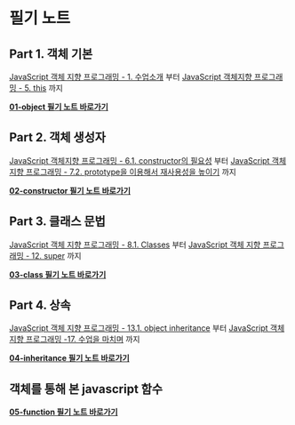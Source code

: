 # 필기 노트

## Part 1. 객체 기본

[JavaScript 객체 지향 프로그래밍 - 1. 수업소개](https://www.youtube.com/watch?v=DHIlPmJUDzk&list=PLuHgQVnccGMAMctarDlPyv6upFUUnpSO3&index=1) 부터 [JavaScript 객체지향 프로그래밍 - 5. this](https://www.youtube.com/watch?v=-LWOv0PlcRA&list=PLuHgQVnccGMAMctarDlPyv6upFUUnpSO3&index=7) 까지

**[01-object 필기 노트 바로가기](https://github.com/kjkandrea/egoing-javascript-OOP/blob/master/note/01-object.md)**

## Part 2. 객체 생성자

[JavaScript 객체지향 프로그래밍 - 6.1. constructor의 필요성](https://www.youtube.com/watch?v=cTR00wW-kZo&list=PLuHgQVnccGMAMctarDlPyv6upFUUnpSO3&index=8) 부터 [JavaScript 객체지향 프로그래밍 - 7.2. prototype을 이용해서 재사용성을 높이기](https://www.youtube.com/watch?v=7uL0xiFBlJI&list=PLuHgQVnccGMAMctarDlPyv6upFUUnpSO3&index=12) 까지

**[02-constructor 필기 노트 바로가기](https://github.com/kjkandrea/egoing-javascript-OOP/blob/master/note/02-constructor.md)**

## Part 3. 클래스 문법

[JavaScript 객체 지향 프로그래밍 - 8.1. Classes](https://www.youtube.com/watch?v=cmcx88U7xBE&list=PLuHgQVnccGMAMctarDlPyv6upFUUnpSO3&index=13) 부터 [JavaScript 객체 지향 프로그래밍 - 12. super](https://www.youtube.com/watch?v=Qx0YKJj3ySo&list=PLuHgQVnccGMAMctarDlPyv6upFUUnpSO3&index=18) 까지

**[03-class 필기 노트 바로가기](https://github.com/kjkandrea/egoing-javascript-OOP/blob/master/note/03-class.md)** 

## Part 4. 상속

[JavaScript 객체 지향 프로그래밍 - 13.1. object inheritance](https://www.youtube.com/watch?v=339RrPTZTEU&list=PLuHgQVnccGMAMctarDlPyv6upFUUnpSO3&index=19) 부터 [JavaScript 객체 지향 프로그래밍 -17. 수업을 마치며](https://www.youtube.com/watch?v=D7YYXxS1nvE&list=PLuHgQVnccGMAMctarDlPyv6upFUUnpSO3&index=32) 까지

**[04-inheritance 필기 노트 바로가기](https://github.com/kjkandrea/egoing-javascript-OOP/blob/master/note/04-inheritance.md)**

## 객체를 통해 본 javascript 함수

**[05-function 필기 노트 바로가기](https://github.com/kjkandrea/egoing-javascript-OOP/blob/master/note/05-function.md)**
